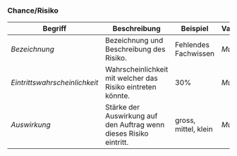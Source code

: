 ### Chance/Risiko

| Begriff | Beschreibung | Beispiel | Validierung |
| --- | --- | --- | --- |
| _Bezeichnung_ | Bezeichnung und Beschreibung des Risiko. | Fehlendes Fachwissen | _Muss_ |
| _Eintrittswahrscheinlichkeit_ | Wahrscheinlichkeit mit welcher das Risiko eintreten könnte. | 30% | _Muss_ |
| _Auswirkung_ | Stärke der Auswirkung auf den Auftrag wenn dieses Risiko eintritt. | gross, mittel, klein | _Muss_ |

